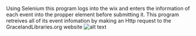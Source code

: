 Using Selenium this program logs into the wix and enters the information of each event into the propper element before submitting it. This program retreives all of its event infomation by making an Http request to the GracelandLibraries.org website
![alt text]([https://github.com/[username]/[reponame]/blob/[branch]/image.jpg?raw=true](https://github.com/Joshober/GracelandBuzzFeed/blob/main/Buzz.png?raw=true)https://github.com/Joshober/GracelandBuzzFeed/blob/main/Buzz.png?raw=true)
